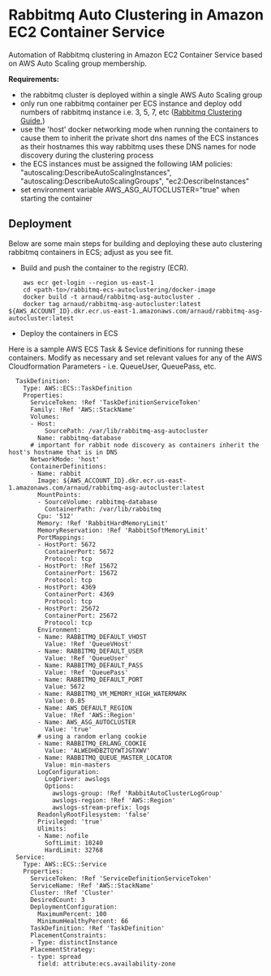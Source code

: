 Rabbitmq Auto Clustering in Amazon EC2 Container Service
========================================================

Automation of Rabbitmq clustering in Amazon EC2 Container Service based on AWS Auto Scaling group membership.

**Requirements:**

- the rabbitmq cluster is deployed within a single AWS Auto Scaling group
- only run one rabbitmq container per ECS instance and deploy odd numbers of rabbitmq instance i.e. 3, 5, 7, etc ([Rabbitmq Clustering Guide](https://www.rabbitmq.com/clustering.html),)
- use the 'host' docker networking mode when running the containers to cause them to inherit the private short dns names of the ECS instances as their hostnames this way rabbitmq
uses these DNS names for node discovery during the clustering process
- the ECS instances must be assigned the following IAM policies:
"autoscaling:DescribeAutoScalingInstances",
"autoscaling:DescribeAutoScalingGroups",
"ec2:DescribeInstances"
- set environment variable AWS_ASG_AUTOCLUSTER="true" when starting the container


Deployment
----------
Below are some main steps for building and deploying these auto clustering rabbitmq containers in ECS; adjust as you see fit.

- Build and push the container to the registry (ECR).

```
    aws ecr get-login --region us-east-1
    cd <path-to>/rabbitmq-ecs-autoclustering/docker-image
    docker build -t arnaud/rabbitmq-asg-autocluster .
    docker tag arnaud/rabbitmq-asg-autocluster:latest ${AWS_ACCOUNT_ID}.dkr.ecr.us-east-1.amazonaws.com/arnaud/rabbitmq-asg-autocluster:latest

```
- Deploy the containers in ECS

Here is a sample AWS ECS Task & Sevice definitions for running these containers. Modify as necessary and set relevant values for any of the AWS Cloudformation Parameters - i.e. QueueUser, QueuePass, etc. 

```
  TaskDefinition:
    Type: AWS::ECS::TaskDefinition
    Properties:
      ServiceToken: !Ref 'TaskDefinitionServiceToken'
      Family: !Ref 'AWS::StackName'
      Volumes:
      - Host:
          SourcePath: /var/lib/rabbitmq-asg-autocluster
        Name: rabbitmq-database
      # important for rabbit node discovery as containers inherit the host's hostname that is in DNS 
      NetworkMode: 'host'
      ContainerDefinitions:
      - Name: rabbit
        Image: ${AWS_ACCOUNT_ID}.dkr.ecr.us-east-1.amazonaws.com/arnaud/rabbitmq-asg-autocluster:latest
        MountPoints:
        - SourceVolume: rabbitmq-database
          ContainerPath: /var/lib/rabbitmq
        Cpu: '512'
        Memory: !Ref 'RabbitHardMemoryLimit'
        MemoryReservation: !Ref 'RabbitSoftMemoryLimit'
        PortMappings:
        - HostPort: 5672
          ContainerPort: 5672
          Protocol: tcp
        - HostPort: !Ref 15672
          ContainerPort: 15672
          Protocol: tcp
        - HostPort: 4369
          ContainerPort: 4369
          Protocol: tcp
        - HostPort: 25672
          ContainerPort: 25672
          Protocol: tcp
        Environment:
        - Name: RABBITMQ_DEFAULT_VHOST
          Value: !Ref 'QueueVHost'
        - Name: RABBITMQ_DEFAULT_USER
          Value: !Ref 'QueueUser'
        - Name: RABBITMQ_DEFAULT_PASS
          Value: !Ref 'QueuePass'
        - Name: RABBITMQ_DEFAULT_PORT
          Value: 5672
        - Name: RABBITMQ_VM_MEMORY_HIGH_WATERMARK
          Value: 0.85
        - Name: AWS_DEFAULT_REGION
          Value: !Ref 'AWS::Region'
        - Name: AWS_ASG_AUTOCLUSTER
          Value: 'true'
        # using a random erlang cookie
        - Name: RABBITMQ_ERLANG_COOKIE
          Value: 'ALWEDHDBZTQYWTJGTXWV'
        - Name: RABBITMQ_QUEUE_MASTER_LOCATOR
          Value: min-masters       
        LogConfiguration:
          LogDriver: awslogs
          Options:
            awslogs-group: !Ref 'RabbitAutoClusterLogGroup'
            awslogs-region: !Ref 'AWS::Region'
            awslogs-stream-prefix: logs
        ReadonlyRootFilesystem: 'false'
        Privileged: 'true'
        Ulimits:
        - Name: nofile
          SoftLimit: 10240
          HardLimit: 32768
  Service:
    Type: AWS::ECS::Service
    Properties:
      ServiceToken: !Ref 'ServiceDefinitionServiceToken'
      ServiceName: !Ref 'AWS::StackName'
      Cluster: !Ref 'Cluster'
      DesiredCount: 3
      DeploymentConfiguration:
        MaximumPercent: 100
        MinimumHealthyPercent: 66
      TaskDefinition: !Ref 'TaskDefinition'
      PlacementConstraints:
      - Type: distinctInstance
      PlacementStrategy:
      - type: spread
        field: attribute:ecs.availability-zone
```